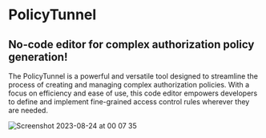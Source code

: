 # PolicyTunnel
## No-code editor for complex authorization policy generation! 

The PolicyTunnel is a powerful and versatile tool designed to streamline the process of creating and managing complex authorization policies. With a focus on efficiency and ease of use, this code editor empowers developers to define and implement fine-grained access control rules wherever they are needed.

![Screenshot 2023-08-24 at 00 07 35](https://github.com/shashimalcse/policytunnel/assets/43197743/399e30db-2787-4f54-8062-ee51ccbb7d2a)
